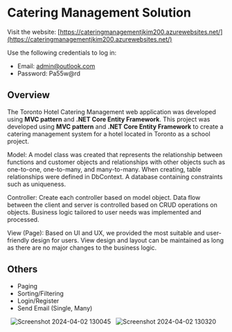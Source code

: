 # Catering Management Solution

Visit the website: [https://cateringmanagementjkim200.azurewebsites.net/](https://cateringmanagementjkim200.azurewebsites.net/)

Use the following credentials to log in:
- Email: admin@outlook.com
- Password: Pa55w@rd


## Overview

The Toronto Hotel Catering Management web application was developed using <strong>MVC pattern</strong> and <strong>.NET Core Entity Framework</strong>.
This project was developed using <strong>MVC pattern</strong> and <strong>.NET Core Entity Framework</strong> to create a catering management system for a hotel located in Toronto as a school project.

Model: A model class was created that represents the relationship between functions and customer objects and relationships with other objects such as one-to-one, one-to-many, and many-to-many. When creating, table relationships were defined in DbContext. A database containing constraints such as uniqueness.

Controller: Create each controller based on model object. Data flow between the client and server is controlled based on CRUD operations on objects. Business logic tailored to user needs was implemented and processed.

View (Page): Based on UI and UX, we provided the most suitable and user-friendly design for users. View design and layout can be maintained as long as there are no major changes to the business logic.

## Others

- Paging
- Sorting/Filtering
- Login/Register
- Send Email (Single, Many)

&nbsp;
![Screenshot 2024-04-02 130045](https://github.com/blooming813/.Net-Core-MVC-Project-Catering-Management-Project/assets/97579997/f3fcd142-1e50-484f-bd76-abb2d902eb2a)
&nbsp;
![Screenshot 2024-04-02 130320](https://github.com/blooming813/.Net-Core-MVC-Project-Catering-Management-Project/assets/97579997/16004e92-1dec-4bfe-96a7-5d75089452a0)
